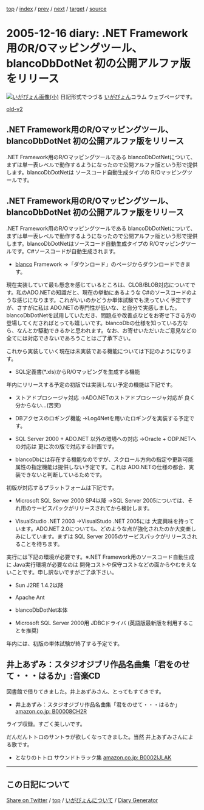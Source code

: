 [top](https://igapyon.github.io/diary/) 
 / [index](https://igapyon.github.io/diary/2005/index.html) 
 / [prev](https://igapyon.github.io/diary/2005/ig051215.html) 
 / [next](https://igapyon.github.io/diary/2005/ig051218.html) 
 / [target](https://igapyon.github.io/diary/2005/ig051216.html) 
 / [source](https://github.com/igapyon/diary/blob/gh-pages/2005/ig051216.html.src.md) 

2005-12-16 diary: .NET Framework用のR/Oマッピングツール、blancoDbDotNet 初の公開アルファ版をリリース
=====================================================================================================
[![いがぴょん画像(小)](https://igapyon.github.io/diary/images/iga200306s.jpg "いがぴょん")](https://igapyon.github.io/diary/memo/memoigapyon.html) 日記形式でつづる [いがぴょん](https://igapyon.github.io/diary/memo/memoigapyon.html)コラム ウェブページです。

[old-v2](ig051216-orig.html)

## .NET Framework用のR/Oマッピングツール、blancoDbDotNet 初の公開アルファ版をリリース

.NET Framework用のR/Oマッピングツールである blancoDbDotNetについて、まずは単一表レベルで動作するようになったので公開アルファ版という形で提供します。blancoDbDotNetは ソースコード自動生成タイプの R/Oマッピングツールです。


## .NET Framework用のR/Oマッピングツール、blancoDbDotNet 初の公開アルファ版をリリース

.NET Framework用のR/Oマッピングツールである blancoDbDotNetについて、まずは単一表レベルで動作するようになったので公開アルファ版という形で提供します。blancoDbDotNetはソースコード自動生成タイプの R/Oマッピングツールです。C#ソースコードが自動生成されます。

* [blanco](http://www.igapyon.jp/blanco/blanco.ja.html) Framework
  →「ダウンロード」のページからダウンロードできます。

現在実装していて最も懸念を感じているところは、CLOB/BLOB対応についてです。私のADO.NETの知識だと、現在の挙動にあるような C#のソースコードのような感じになります。これがいいのかどうか単体試験でも洗っていく予定ですが、さすがに私は
ADO.NETの専門性が低いな、と自分で実感しました。
blancoDbDotNetを試用していただき、問題点や改善点などをお寄せ下さる方の登場してくださればとっても嬉しいです。blancoDbの仕様を知っている方なら、なんとか駆動できるかと思われます。なお、お寄せいただいたご意見などの全てには対応できないであろうことはご了承下さい。

これから実装していく現在は未実装である機能については下記のようになります。

* SQL定義書(*.xls)からR/Oマッピングを生成する機能

年内にリリースする予定の初版では実装しない予定の機能は下記です。

* ストアドプロシージャ対応
  →ADO.NETのストアドプロシージャ対応が 良く分からない…(苦笑)
  
* DBアクセスのロギング機能
  →Log4Netを用いたロギングを実装する予定です。
  
* SQL Server 2000 + ADO.NET 以外の環境への対応
  →Oracle + ODP.NETへの対応は 更に次の版で対応する計画です。
  
* blancoDbには存在する機能なのですが、スクロール方向の指定や更新可能属性の指定機能は提供しない予定です。これは ADO.NETの仕様の都合、実装できないと判断しているためです。

初版が対応するプラットフォームは下記です。

* Microsoft SQL Server 2000 SP4以降
  →SQL Server 2005については、それ用のサービスパックがリリースされてから検討します。
  
* VisualStudio .NET 2003
  →VisualStudo .NET 2005には 大変興味を持っています。ADO.NET 2.0についても、どのような点が強化されたのか大変楽しみにしています。まずは
  SQL Server 2005のサービスパックがリリースされることを待ちます。

実行には下記の環境が必要です。※.NET Framework用のソースコード自動生成に Java実行環境が必要なのは 開発コストや保守コストなどの面からやむをえないことです。申し訳ないですがご了承下さい。

* Sun J2RE 1.4.2以降
  
* Apache Ant
  
* blancoDbDotNet本体
  
* Microsoft SQL Server 2000用 JDBCドライバ (英語版最新版を利用することを推奨)

年内には、初版の単体試験が終了する予定です。

## 井上あずみ：スタジオジブリ作品名曲集「君をのせて・・・はるか」:音楽CD

図書館で借りてきました。井上あずみさん、とってもすてきです。

* 井上あずみ：スタジオジブリ作品名曲集「君をのせて・・・はるか」
  [amazon.co.jp: B00008CH2R](http://www.amazon.co.jp/exec/obidos/ASIN/B00008CH2R/igapyondiary-22)

ライブ収録。すごく美しいです。

だんだんトトロのサントラが欲しくなってきました。当然 井上あずみさんによる歌です。

* となりのトトロ サウンドトラック集
  [amazon.co.jp: B0002IJLAK](http://www.amazon.co.jp/exec/obidos/ASIN/B0002IJLAK/igapyondiary-22)

----------------------------------------------------------------------------------------------------

## この日記について

[Share on Twitter](https://twitter.com/intent/tweet?hashtags=igapyon%2Cdiary%2C%E3%81%84%E3%81%8C%E3%81%B4%E3%82%87%E3%82%93&text=.NET+Framework%E7%94%A8%E3%81%AER%2FO%E3%83%9E%E3%83%83%E3%83%94%E3%83%B3%E3%82%B0%E3%83%84%E3%83%BC%E3%83%AB%E3%80%81blancoDbDotNet+%E5%88%9D%E3%81%AE%E5%85%AC%E9%96%8B%E3%82%A2%E3%83%AB%E3%83%95%E3%82%A1%E7%89%88%E3%82%92%E3%83%AA%E3%83%AA%E3%83%BC%E3%82%B9&url=https%3A%2F%2Figapyon.github.io%2Fdiary%2F2005%2Fig051216.html) / [top](https://igapyon.github.io/diary/) / [いがぴょんについて](https://igapyon.github.io/diary/memo/memoigapyon.html) / [Diary Generator](https://github.com/igapyon/igapyonv3)
